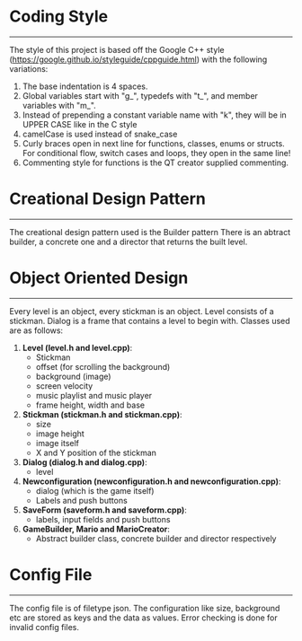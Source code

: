 # Coding Style
---

The style of this project is based off the Google C++ style (https://google.github.io/styleguide/cppguide.html) with the following variations:

1. The base indentation is 4 spaces.
2. Global variables start with "g_", typedefs with "t_", and member variables with "m_".
3. Instead of prepending a constant variable name with "k", they will be in UPPER CASE like in the C style
4. camelCase is used instead of snake_case
5. Curly braces open in next line for functions, classes, enums or structs. For conditional flow, switch cases and loops, they open in the same line!
6. Commenting style for functions is the QT creator supplied commenting.

# Creational Design Pattern
---

The creational design pattern used is the Builder pattern
There is an abtract builder, a concrete one and a director that returns the built level.

# Object Oriented Design
---

Every level is an object, every stickman is an object. Level consists of a stickman. Dialog is a frame that contains a level to begin with.
Classes used are as follows:
1. __Level (level.h and level.cpp)__:
    * Stickman
    * offset (for scrolling the background)
    * background (image)
    * screen velocity
    * music playlist and music player
    * frame height, width and base
2. __Stickman (stickman.h and stickman.cpp)__:
    * size
    * image height
    * image itself
    * X and Y position of the stickman
3. __Dialog (dialog.h and dialog.cpp)__:
    * level
4. __Newconfiguration (newconfiguration.h and newconfiguration.cpp)__:
    * dialog (which is the game itself)
    * Labels and push buttons
5. __SaveForm (saveform.h and saveform.cpp)__:
    * labels, input fields and push buttons
6. __GameBuilder, Mario and MarioCreator__:
    * Abstract builder class, concrete builder and director respectively

# Config File
---

The config file is of filetype json. The configuration like size, background etc are stored as keys and the data as values.
Error checking is done for invalid config files.
